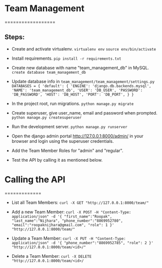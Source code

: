 # Team Management
==================

## Steps:

* Create and activate virtualenv.
  `virtualenv env` 
  `source env/bin/activate`

* Install requirements.
  `pip install -r requirements.txt`
 
* Create new database with name "team_management_db" in MySQL.
  `create database team_management_db`
 
* Update database info in `team_management/team_management/settings.py`
`DATABASES = {
  'default': {
    'ENGINE': 'django.db.backends.mysql',
    'NAME': 'team_management_db',
    'USER': 'DB_USER',
    'PASSWORD': 'DB_PASSWORD',
    'HOST': 'DB_HOST',
    'PORT': 'DB_PORT',
  }
}`
  
* In the project root, run migrations.
  `python manage.py migrate`
  
* Create superuser, give user_name, email and password when prompted.
  `python manage.py createsuperuser`

* Run the development server.
  `python manage.py runserver`

* Open the django admin portal http://127.0.0.1:8000/admin/ in your browser and login using the superuser credentials.

* Add the Team Member Roles for "admin" and "regular".

* Test the API by calling it as mentioned below.


# Calling the API
=============

* List all Team Members:
  `curl -X GET "http://127.0.0.1:8000/team/"`
  
* Add a new Team Member:
  `curl -X POST -H "Content-Type: application/json" -d '{
    "first_name":"Roopak",
    "last_name":"Nijhara",
    "phone_number":"8869952780",
    "email":"roopaknijhara@gmail.com",
    "role": 1
  }' "http://127.0.0.1:8000/team/"`
  
* Update a Team Member:
  `curl -X PUT -H "Content-Type: application/json" -d '{
    "phone_number":"8869952785",
    "role": 2
  }' "http://127.0.0.1:8000/team/<id>/"`
 
* Delete a Team Member:
  `curl -X DELETE "http://127.0.0.1:8000/team/<id>/`
